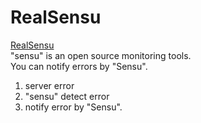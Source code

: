 # RealSensu

[RealSensu](http://illmaticindustries.com/?p=420)  
"sensu" is an open source monitoring tools.  
You can notify errors by "Sensu".

1. server error
1. "sensu" detect error
1. notify error by "Sensu".
